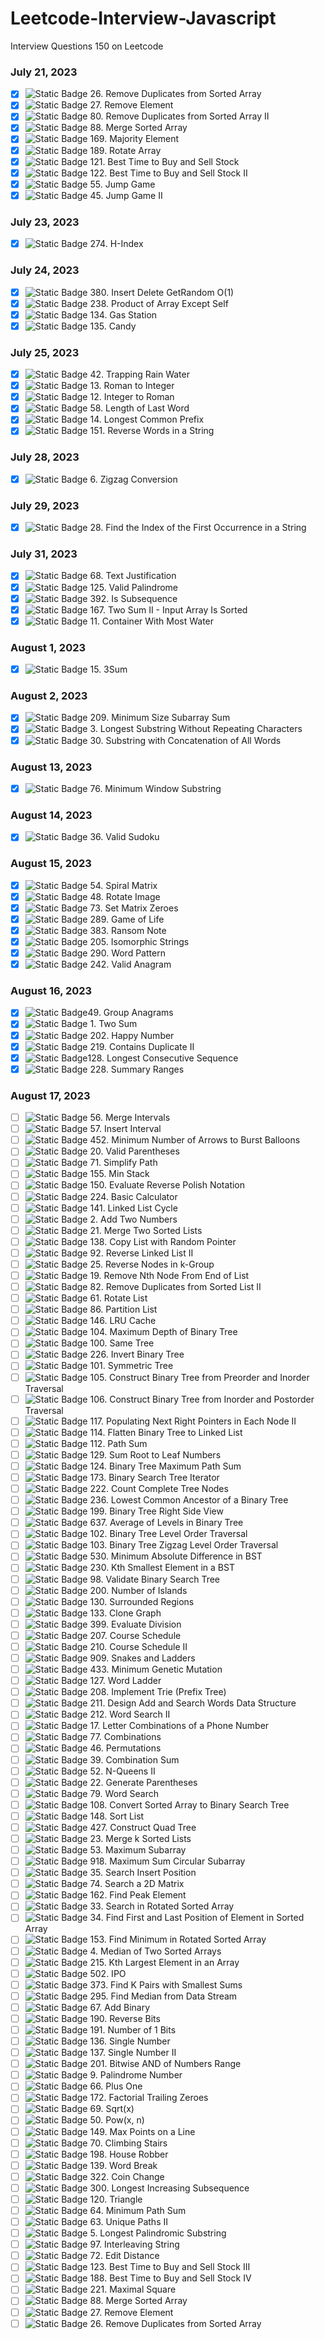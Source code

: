 # Leetcode-Interview-Javascript
Interview Questions 150 on Leetcode
### July 21, 2023
- [X] ![Static Badge](https://img.shields.io/badge/Easy-:badgeContent?color=green) 26. Remove Duplicates from Sorted Array
- [X] ![Static Badge](https://img.shields.io/badge/Easy-:badgeContent?color=green) 27. Remove Element
- [X] ![Static Badge](https://img.shields.io/badge/Medium-:badgeContent?color=gold) 80. Remove Duplicates from Sorted Array II
- [X] ![Static Badge](https://img.shields.io/badge/Easy-:badgeContent?color=green) 88. Merge Sorted Array
- [X] ![Static Badge](https://img.shields.io/badge/Easy-:badgeContent?color=green) 169. Majority Element
- [X] ![Static Badge](https://img.shields.io/badge/Medium-:badgeContent?color=gold) 189. Rotate Array
- [X] ![Static Badge](https://img.shields.io/badge/Easy-:badgeContent?color=green) 121. Best Time to Buy and Sell Stock
- [X] ![Static Badge](https://img.shields.io/badge/Medium-:badgeContent?color=gold) 122. Best Time to Buy and Sell Stock II
- [X] ![Static Badge](https://img.shields.io/badge/Medium-:badgeContent?color=gold) 55. Jump Game
- [X] ![Static Badge](https://img.shields.io/badge/Medium-:badgeContent?color=gold) 45. Jump Game II
### July 23, 2023
- [X] ![Static Badge](https://img.shields.io/badge/Medium-:badgeContent?color=gold) 274. H-Index
### July 24, 2023
- [X] ![Static Badge](https://img.shields.io/badge/Medium-:badgeContent?color=gold) 380. Insert Delete GetRandom O(1)
- [X] ![Static Badge](https://img.shields.io/badge/Medium-:badgeContent?color=gold) 238. Product of Array Except Self
- [X] ![Static Badge](https://img.shields.io/badge/Medium-:badgeContent?color=gold) 134. Gas Station
- [X] ![Static Badge](https://img.shields.io/badge/Hard-:badgeContent?color=red) 135. Candy
### July 25, 2023
- [X] ![Static Badge](https://img.shields.io/badge/Hard-:badgeContent?color=red) 42. Trapping Rain Water
- [X] ![Static Badge](https://img.shields.io/badge/Easy-:badgeContent?color=green) 13. Roman to Integer
- [X] ![Static Badge](https://img.shields.io/badge/Medium-:badgeContent?color=gold) 12. Integer to Roman
- [X] ![Static Badge](https://img.shields.io/badge/Easy-:badgeContent?color=green) 58. Length of Last Word
- [X] ![Static Badge](https://img.shields.io/badge/Easy-:badgeContent?color=green) 14. Longest Common Prefix
- [X] ![Static Badge](https://img.shields.io/badge/Medium-:badgeContent?color=gold) 151. Reverse Words in a String
### July 28, 2023
- [X] ![Static Badge](https://img.shields.io/badge/Medium-:badgeContent?color=gold) 6. Zigzag Conversion
### July 29, 2023
- [X] ![Static Badge](https://img.shields.io/badge/Easy-:badgeContent?color=green) 28. Find the Index of the First Occurrence in a String
### July 31, 2023
- [X] ![Static Badge](https://img.shields.io/badge/Hard-:badgeContent?color=red) 68. Text Justification
- [X] ![Static Badge](https://img.shields.io/badge/Easy-:badgeContent?color=green) 125. Valid Palindrome
- [X] ![Static Badge](https://img.shields.io/badge/Easy-:badgeContent?color=green) 392. Is Subsequence
- [X] ![Static Badge](https://img.shields.io/badge/Medium-:badgeContent?color=gold) 167. Two Sum II - Input Array Is Sorted
- [X] ![Static Badge](https://img.shields.io/badge/Medium-:badgeContent?color=gold) 11. Container With Most Water
### August 1, 2023
- [X] ![Static Badge](https://img.shields.io/badge/Medium-:badgeContent?color=gold) 15. 3Sum
### August 2, 2023
- [X] ![Static Badge](https://img.shields.io/badge/Medium-:badgeContent?color=gold) 209. Minimum Size Subarray Sum
- [X] ![Static Badge](https://img.shields.io/badge/Medium-:badgeContent?color=gold) 3. Longest Substring Without Repeating Characters
- [X] ![Static Badge](https://img.shields.io/badge/Hard-:badgeContent?color=red) 30. Substring with Concatenation of All Words
### August 13, 2023
- [X] ![Static Badge](https://img.shields.io/badge/Hard-:badgeContent?color=red) 76. Minimum Window Substring
### August 14, 2023
- [X] ![Static Badge](https://img.shields.io/badge/Medium-:badgeContent?color=gold) 36. Valid Sudoku
### August 15, 2023
- [X] ![Static Badge](https://img.shields.io/badge/Medium-:badgeContent?color=gold) 54. Spiral Matrix
- [X] ![Static Badge](https://img.shields.io/badge/Medium-:badgeContent?color=gold) 48. Rotate Image
- [X] ![Static Badge](https://img.shields.io/badge/Medium-:badgeContent?color=gold) 73. Set Matrix Zeroes
- [X] ![Static Badge](https://img.shields.io/badge/Medium-:badgeContent?color=gold) 289. Game of Life
- [X] ![Static Badge](https://img.shields.io/badge/Easy-:badgeContent?color=green) 383. Ransom Note
- [X] ![Static Badge](https://img.shields.io/badge/Easy-:badgeContent?color=green) 205. Isomorphic Strings
- [X] ![Static Badge](https://img.shields.io/badge/Easy-:badgeContent?color=green) 290. Word Pattern
- [X] ![Static Badge](https://img.shields.io/badge/Easy-:badgeContent?color=green) 242. Valid Anagram
### August 16, 2023
- [X] ![Static Badge](https://img.shields.io/badge/Medium-:badgeContent?color=gold)49. Group Anagrams
- [X] ![Static Badge](https://img.shields.io/badge/Easy-:badgeContent?color=green) 1. Two Sum
- [X] ![Static Badge](https://img.shields.io/badge/Easy-:badgeContent?color=green) 202. Happy Number
- [X] ![Static Badge](https://img.shields.io/badge/Easy-:badgeContent?color=green) 219. Contains Duplicate II
- [X] ![Static Badge](https://img.shields.io/badge/Medium-:badgeContent?color=gold)128. Longest Consecutive Sequence
- [X] ![Static Badge](https://img.shields.io/badge/Easy-:badgeContent?color=green) 228. Summary Ranges
### August 17, 2023
- [ ] ![Static Badge](https://img.shields.io/badge/Medium-:badgeContent?color=gold) 56. Merge Intervals
- [ ] ![Static Badge](https://img.shields.io/badge/Medium-:badgeContent?color=gold) 57. Insert Interval
- [ ] ![Static Badge](https://img.shields.io/badge/Medium-:badgeContent?color=gold) 452. Minimum Number of Arrows to Burst Balloons
- [ ] ![Static Badge](https://img.shields.io/badge/Easy-:badgeContent?color=green) 20. Valid Parentheses
- [ ] ![Static Badge](https://img.shields.io/badge/Medium-:badgeContent?color=gold) 71. Simplify Path
- [ ] ![Static Badge](https://img.shields.io/badge/Medium-:badgeContent?color=gold) 155. Min Stack
- [ ] ![Static Badge](https://img.shields.io/badge/Medium-:badgeContent?color=gold) 150. Evaluate Reverse Polish Notation
- [ ] ![Static Badge](https://img.shields.io/badge/Hard-:badgeContent?color=red) 224. Basic Calculator
- [ ] ![Static Badge](https://img.shields.io/badge/Easy-:badgeContent?color=green) 141. Linked List Cycle
- [ ] ![Static Badge](https://img.shields.io/badge/Medium-:badgeContent?color=gold) 2. Add Two Numbers
- [ ] ![Static Badge](https://img.shields.io/badge/Easy-:badgeContent?color=green) 21. Merge Two Sorted Lists
- [ ] ![Static Badge](https://img.shields.io/badge/Medium-:badgeContent?color=gold) 138. Copy List with Random Pointer
- [ ] ![Static Badge](https://img.shields.io/badge/Medium-:badgeContent?color=gold) 92. Reverse Linked List II
- [ ] ![Static Badge](https://img.shields.io/badge/Hard-:badgeContent?color=red) 25. Reverse Nodes in k-Group
- [ ] ![Static Badge](https://img.shields.io/badge/Medium-:badgeContent?color=gold) 19. Remove Nth Node From End of List
- [ ] ![Static Badge](https://img.shields.io/badge/Medium-:badgeContent?color=gold) 82. Remove Duplicates from Sorted List II
- [ ] ![Static Badge](https://img.shields.io/badge/Medium-:badgeContent?color=gold) 61. Rotate List
- [ ] ![Static Badge](https://img.shields.io/badge/Medium-:badgeContent?color=gold) 86. Partition List
- [ ] ![Static Badge](https://img.shields.io/badge/Medium-:badgeContent?color=gold) 146. LRU Cache
- [ ] ![Static Badge](https://img.shields.io/badge/Easy-:badgeContent?color=green) 104. Maximum Depth of Binary Tree
- [ ] ![Static Badge](https://img.shields.io/badge/Easy-:badgeContent?color=green) 100. Same Tree
- [ ] ![Static Badge](https://img.shields.io/badge/Easy-:badgeContent?color=green) 226. Invert Binary Tree
- [ ] ![Static Badge](https://img.shields.io/badge/Easy-:badgeContent?color=green) 101. Symmetric Tree
- [ ] ![Static Badge](https://img.shields.io/badge/Medium-:badgeContent?color=gold) 105. Construct Binary Tree from Preorder and Inorder Traversal
- [ ] ![Static Badge](https://img.shields.io/badge/Medium-:badgeContent?color=gold) 106. Construct Binary Tree from Inorder and Postorder Traversal
- [ ] ![Static Badge](https://img.shields.io/badge/Medium-:badgeContent?color=gold) 117. Populating Next Right Pointers in Each Node II
- [ ] ![Static Badge](https://img.shields.io/badge/Medium-:badgeContent?color=gold) 114. Flatten Binary Tree to Linked List
- [ ] ![Static Badge](https://img.shields.io/badge/Easy-:badgeContent?color=green) 112. Path Sum
- [ ] ![Static Badge](https://img.shields.io/badge/Medium-:badgeContent?color=gold) 129. Sum Root to Leaf Numbers
- [ ] ![Static Badge](https://img.shields.io/badge/Hard-:badgeContent?color=red) 124. Binary Tree Maximum Path Sum
- [ ] ![Static Badge](https://img.shields.io/badge/Medium-:badgeContent?color=gold) 173. Binary Search Tree Iterator
- [ ] ![Static Badge](https://img.shields.io/badge/Easy-:badgeContent?color=green) 222. Count Complete Tree Nodes
- [ ] ![Static Badge](https://img.shields.io/badge/Medium-:badgeContent?color=gold) 236. Lowest Common Ancestor of a Binary Tree
- [ ] ![Static Badge](https://img.shields.io/badge/Medium-:badgeContent?color=gold) 199. Binary Tree Right Side View
- [ ] ![Static Badge](https://img.shields.io/badge/Easy-:badgeContent?color=green) 637. Average of Levels in Binary Tree
- [ ] ![Static Badge](https://img.shields.io/badge/Medium-:badgeContent?color=gold) 102. Binary Tree Level Order Traversal
- [ ] ![Static Badge](https://img.shields.io/badge/Medium-:badgeContent?color=gold) 103. Binary Tree Zigzag Level Order Traversal
- [ ] ![Static Badge](https://img.shields.io/badge/Easy-:badgeContent?color=green) 530. Minimum Absolute Difference in BST
- [ ] ![Static Badge](https://img.shields.io/badge/Medium-:badgeContent?color=gold) 230. Kth Smallest Element in a BST
- [ ] ![Static Badge](https://img.shields.io/badge/Medium-:badgeContent?color=gold) 98. Validate Binary Search Tree
- [ ] ![Static Badge](https://img.shields.io/badge/Medium-:badgeContent?color=gold) 200. Number of Islands
- [ ] ![Static Badge](https://img.shields.io/badge/Medium-:badgeContent?color=gold) 130. Surrounded Regions
- [ ] ![Static Badge](https://img.shields.io/badge/Medium-:badgeContent?color=gold) 133. Clone Graph
- [ ] ![Static Badge](https://img.shields.io/badge/Medium-:badgeContent?color=gold) 399. Evaluate Division
- [ ] ![Static Badge](https://img.shields.io/badge/Medium-:badgeContent?color=gold) 207. Course Schedule
- [ ] ![Static Badge](https://img.shields.io/badge/Medium-:badgeContent?color=gold) 210. Course Schedule II
- [ ] ![Static Badge](https://img.shields.io/badge/Medium-:badgeContent?color=gold) 909. Snakes and Ladders
- [ ] ![Static Badge](https://img.shields.io/badge/Medium-:badgeContent?color=gold) 433. Minimum Genetic Mutation
- [ ] ![Static Badge](https://img.shields.io/badge/Hard-:badgeContent?color=red) 127. Word Ladder
- [ ] ![Static Badge](https://img.shields.io/badge/Medium-:badgeContent?color=gold) 208. Implement Trie (Prefix Tree)
- [ ] ![Static Badge](https://img.shields.io/badge/Medium-:badgeContent?color=gold) 211. Design Add and Search Words Data Structure
- [ ] ![Static Badge](https://img.shields.io/badge/Hard-:badgeContent?color=red) 212. Word Search II
- [ ] ![Static Badge](https://img.shields.io/badge/Medium-:badgeContent?color=gold) 17. Letter Combinations of a Phone Number
- [ ] ![Static Badge](https://img.shields.io/badge/Medium-:badgeContent?color=gold) 77. Combinations
- [ ] ![Static Badge](https://img.shields.io/badge/Medium-:badgeContent?color=gold) 46. Permutations
- [ ] ![Static Badge](https://img.shields.io/badge/Medium-:badgeContent?color=gold) 39. Combination Sum
- [ ] ![Static Badge](https://img.shields.io/badge/Hard-:badgeContent?color=red) 52. N-Queens II
- [ ] ![Static Badge](https://img.shields.io/badge/Medium-:badgeContent?color=gold) 22. Generate Parentheses
- [ ] ![Static Badge](https://img.shields.io/badge/Medium-:badgeContent?color=gold) 79. Word Search
- [ ] ![Static Badge](https://img.shields.io/badge/Easy-:badgeContent?color=green) 108. Convert Sorted Array to Binary Search Tree
- [ ] ![Static Badge](https://img.shields.io/badge/Medium-:badgeContent?color=gold) 148. Sort List
- [ ] ![Static Badge](https://img.shields.io/badge/Medium-:badgeContent?color=gold) 427. Construct Quad Tree
- [ ] ![Static Badge](https://img.shields.io/badge/Hard-:badgeContent?color=red) 23. Merge k Sorted Lists
- [ ] ![Static Badge](https://img.shields.io/badge/Medium-:badgeContent?color=gold) 53. Maximum Subarray
- [ ] ![Static Badge](https://img.shields.io/badge/Medium-:badgeContent?color=gold) 918. Maximum Sum Circular Subarray
- [ ] ![Static Badge](https://img.shields.io/badge/Easy-:badgeContent?color=green) 35. Search Insert Position
- [ ] ![Static Badge](https://img.shields.io/badge/Medium-:badgeContent?color=gold) 74. Search a 2D Matrix
- [ ] ![Static Badge](https://img.shields.io/badge/Medium-:badgeContent?color=gold) 162. Find Peak Element
- [ ] ![Static Badge](https://img.shields.io/badge/Medium-:badgeContent?color=gold) 33. Search in Rotated Sorted Array
- [ ] ![Static Badge](https://img.shields.io/badge/Medium-:badgeContent?color=gold) 34. Find First and Last Position of Element in Sorted Array
- [ ] ![Static Badge](https://img.shields.io/badge/Medium-:badgeContent?color=gold) 153. Find Minimum in Rotated Sorted Array
- [ ] ![Static Badge](https://img.shields.io/badge/Hard-:badgeContent?color=red) 4. Median of Two Sorted Arrays
- [ ] ![Static Badge](https://img.shields.io/badge/Medium-:badgeContent?color=gold) 215. Kth Largest Element in an Array
- [ ] ![Static Badge](https://img.shields.io/badge/Hard-:badgeContent?color=red) 502. IPO
- [ ] ![Static Badge](https://img.shields.io/badge/Medium-:badgeContent?color=gold) 373. Find K Pairs with Smallest Sums
- [ ] ![Static Badge](https://img.shields.io/badge/Hard-:badgeContent?color=red) 295. Find Median from Data Stream
- [ ] ![Static Badge](https://img.shields.io/badge/Easy-:badgeContent?color=green) 67. Add Binary
- [ ] ![Static Badge](https://img.shields.io/badge/Easy-:badgeContent?color=green) 190. Reverse Bits
- [ ] ![Static Badge](https://img.shields.io/badge/Easy-:badgeContent?color=green) 191. Number of 1 Bits
- [ ] ![Static Badge](https://img.shields.io/badge/Easy-:badgeContent?color=green) 136. Single Number
- [ ] ![Static Badge](https://img.shields.io/badge/Medium-:badgeContent?color=gold) 137. Single Number II
- [ ] ![Static Badge](https://img.shields.io/badge/Medium-:badgeContent?color=gold) 201. Bitwise AND of Numbers Range
- [ ] ![Static Badge](https://img.shields.io/badge/Easy-:badgeContent?color=green) 9. Palindrome Number
- [ ] ![Static Badge](https://img.shields.io/badge/Easy-:badgeContent?color=green) 66. Plus One
- [ ] ![Static Badge](https://img.shields.io/badge/Medium-:badgeContent?color=gold) 172. Factorial Trailing Zeroes
- [ ] ![Static Badge](https://img.shields.io/badge/Easy-:badgeContent?color=green) 69. Sqrt(x)
- [ ] ![Static Badge](https://img.shields.io/badge/Medium-:badgeContent?color=gold) 50. Pow(x, n)
- [ ] ![Static Badge](https://img.shields.io/badge/Hard-:badgeContent?color=red) 149. Max Points on a Line
- [ ] ![Static Badge](https://img.shields.io/badge/Easy-:badgeContent?color=green) 70. Climbing Stairs
- [ ] ![Static Badge](https://img.shields.io/badge/Medium-:badgeContent?color=gold) 198. House Robber
- [ ] ![Static Badge](https://img.shields.io/badge/Medium-:badgeContent?color=gold) 139. Word Break
- [ ] ![Static Badge](https://img.shields.io/badge/Medium-:badgeContent?color=gold) 322. Coin Change
- [ ] ![Static Badge](https://img.shields.io/badge/Medium-:badgeContent?color=gold) 300. Longest Increasing Subsequence
- [ ] ![Static Badge](https://img.shields.io/badge/Medium-:badgeContent?color=gold) 120. Triangle
- [ ] ![Static Badge](https://img.shields.io/badge/Medium-:badgeContent?color=gold) 64. Minimum Path Sum
- [ ] ![Static Badge](https://img.shields.io/badge/Medium-:badgeContent?color=gold) 63. Unique Paths II
- [ ] ![Static Badge](https://img.shields.io/badge/Medium-:badgeContent?color=gold) 5. Longest Palindromic Substring
- [ ] ![Static Badge](https://img.shields.io/badge/Medium-:badgeContent?color=gold) 97. Interleaving String
- [ ] ![Static Badge](https://img.shields.io/badge/Medium-:badgeContent?color=gold) 72. Edit Distance
- [ ] ![Static Badge](https://img.shields.io/badge/Hard-:badgeContent?color=red) 123. Best Time to Buy and Sell Stock III
- [ ] ![Static Badge](https://img.shields.io/badge/Hard-:badgeContent?color=red) 188. Best Time to Buy and Sell Stock IV
- [ ] ![Static Badge](https://img.shields.io/badge/Medium-:badgeContent?color=gold) 221. Maximal Square
- [ ] ![Static Badge](https://img.shields.io/badge/Easy-:badgeContent?color=green) 88. Merge Sorted Array
- [ ] ![Static Badge](https://img.shields.io/badge/Easy-:badgeContent?color=green) 27. Remove Element
- [ ] ![Static Badge](https://img.shields.io/badge/Easy-:badgeContent?color=green) 26. Remove Duplicates from Sorted Array